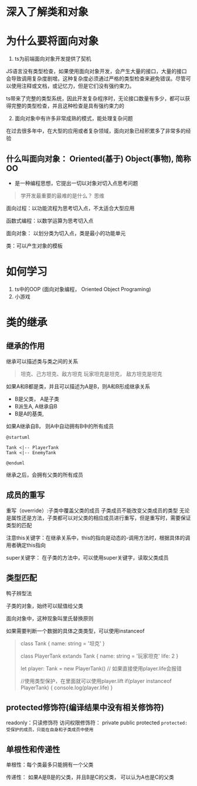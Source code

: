 # 深入了解类和对象

# 为什么要将面向对象

1. ts为前端面向对象开发提供了契机

JS语言没有类型检查，如果使用面向对象开发，会产生大量的接口，大量的接口会导致调用复杂度剧增。这种复杂度必须通过严格的类型检查来避免错误。尽管可以使用注释或文档，或记忆力，但是它们没有强约束力。

ts带来了完整的类型系统，因此开发复杂程序时，无论接口数量有多少，都可以获得完整的类型检查，并且这种检查是具有强约束力的

2. 面向对象中有许多非常成熟的模式，能处理复杂问题

在过去很多年中，在大型的应用或者复杂领域，面向对象已经积累多了非常多的经验


## 什么叫面向对象： Oriented(基于) Object(事物), 简称OO

- 是一种编程思想，它提出一切以对象对切入点思考问题
> 学开发最重要的最难的是什么？ 思维

面向过程：以功能流程为思考切入点，不太适合大型应用

函数式编程：以数学运算为思考切入点

面向对象： 以划分类为切入点，类是最小的功能单元

类：可以产生对象的模板


# 如何学习

1. ts中的OOP (面向对象编程， Oriented Object Programing)
2. 小游戏


# 类的继承

## 继承的作用

继承可以描述类与类之间的关系

> 坦克、己方坦克、敌方坦克
> 玩家坦克是坦克， 敌方坦克是坦克

如果A和B都是类，并且可以描述为A是B，则A和B形成继承关系
- B是父类， A是子类
- B派生A, A继承自B
- B是A的基类, 

如果A继承自B， 则A中自动拥有B中的所有成员

```puml
@startuml

Tank <|-- PlayerTank
Tank <|-- EnemyTank

@enduml
```

继承之后，会拥有父类的所有成员

## 成员的重写
重写（override）:子类中覆盖父类的成员
子类成员不能改变父类成员的类型
无论是属性还是方法，子类都可以对父类的相应成员进行重写，但是重写时，需要保证类型的匹配

注意this关键字：在继承关系中，this的指向是动态的-调用方法时，根据具体的调用者确定this指向

super关键字： 在子类的方法中，可以使用super关键字，读取父类成员


## 类型匹配

鸭子辨型法

子类的对象，始终可以赋值给父类

面向对象中，这种现象叫里氏替换原则

如果需要判断一个数据的具体之类类型，可以使用instanceof
>
>class Tank {
>  name: string = '坦克'
>}
>
>class PlayerTank extands Tank {
>  name: string = '玩家坦克'
>  life: 2
>}
>
>let player: Tank = new PlayerTank()
>// 如果直接使用player.life会报错
>
>//使用类型保护，在里面就可以使用player.lift
>if(player instanceof PlayerTank) {
>  console.log(player.life)
>}
>
>
## protected修饰符(编译结果中没有相关修饰符)

readonly：只读修饰符
访问权限修饰符： private public protected
```protected: 受保护的成员，只能在自身和子类成员中使用```

## 单根性和传递性

单根性：每个类最多只能拥有一个父类

传递性： 如果A是B是的父类，并且B是C的父类， 可以认为A也是C的父类